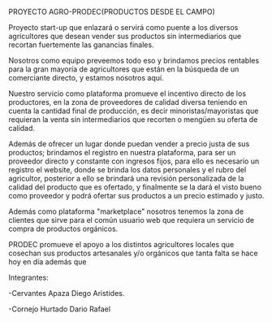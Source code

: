 PROYECTO AGRO-PRODEC(PRODUCTOS DESDE EL CAMPO)

Proyecto start-up que enlazará o servirá como puente a los diversos agricultores que desean
vender sus productos sin intermediarios que recortan fuertemente las ganancias finales.

Nosotros como equipo preveemos todo eso y brindamos precios rentables para la gran mayoría
de agricultores que están en la búsqueda de un comerciante directo, y estamos nosotros aquí.

Nuestro servicio como plataforma promueve el incentivo directo de los productores, en la zona
de proveedores de calidad diversa teniendo en cuenta la cantidad final de producción, es decir
minoristas/mayoristas que requieran la venta sin intermediarios que recorten o mengüen su
oferta de calidad.

Además de ofrecer un lugar donde puedan vender a precio justa de sus productos; brindamos el
registro en nuestra plataforma, para ser un proveedor directo y constante con ingresos fijos, para
ello es necesario un registro el website, donde se brinda los datos personales y el rubro
del agricultor, posterior a ello se brindará una revisión personalizada de la 
calidad del producto que es ofertado, y finalmente se la dará el visto bueno como proveedor y 
podrá ofertar sus productos a un precio estimado y justo.


Además como plataforma "marketplace" nosotros tenemos la zona de clientes que sirve para el
común usuario web que requiera un servicio de compra de productos orgánicos. 

PRODEC promueve el apoyo a los distintos agricultores locales que cosechan sus productos artesanales
y/o orgánicos que tanta falta se hace hoy en día además que 


Integrantes:

-Cervantes Apaza Diego Aristides.

-Cornejo Hurtado Dario Rafael
